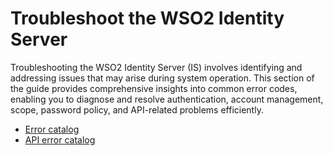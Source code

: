 # Troubleshoot the WSO2 Identity Server

Troubleshooting the WSO2 Identity Server (IS) involves identifying and addressing issues that may arise during system operation. This section of the guide provides comprehensive insights into common error codes, enabling you to diagnose and resolve authentication, account management, scope, password policy, and API-related problems efficiently.

- [Error catalog]({{base_path}}/references/troubleshoot/error-codes/)
- [API error catalog]({{base_path}}/references/troubleshoot/api-error-codes/)